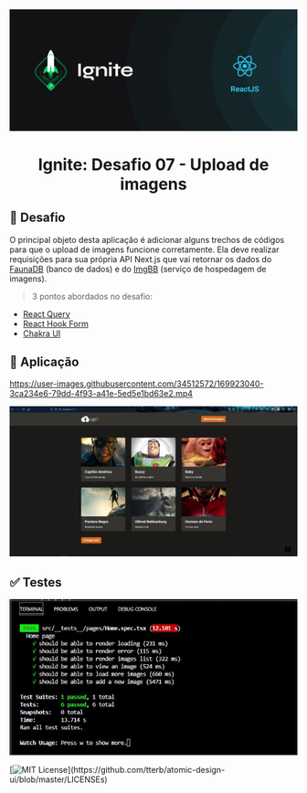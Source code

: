 <img alt="ignit" src="screens/ignite.png" />
<h1 align="center">Ignite: Desafio 07 - Upload de imagens</h1>

## :bookmark_tabs: Desafio
O principal objeto desta aplicação é adicionar alguns trechos de códigos para que o upload de imagens funcione corretamente. Ela deve realizar requisições para sua própria API Next.js que vai retornar os dados do [FaunaDB](https://fauna.com/) (banco de dados) e do [ImgBB](https://pt-br.imgbb.com/) (serviço de hospedagem de imagens).

> 3 pontos abordados no desafio:

  - [React Query](https://react-query.tanstack.com/)
  - [React Hook Form](https://react-hook-form.com/)
  - [Chakra UI](https://chakra-ui.com/)

## :sparkler: Aplicação

https://user-images.githubusercontent.com/34512572/169923040-3ca234e6-79dd-4f93-a41e-5ed5e1bd63e2.mp4

<img alt="front" src="screens/front.JPG" />

## :white_check_mark: Testes

<img alt="test" src="screens/test.JPG" />


[![MIT License](https://img.shields.io/apm/l/atomic-design-ui.svg?)](https://github.com/tterb/atomic-design-ui/blob/master/LICENSEs)
